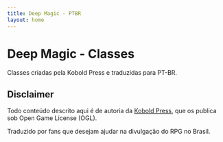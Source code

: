 ```yaml
---
title: Deep Magic - PTBR
layout: home
---
```


# Deep Magic - Classes

Classes criadas pela Kobold Press e traduzidas para PT-BR.

## Disclaimer

Todo conteúdo descrito aqui é de autoria da [Kobold Press](https://koboldpress.com/), que os publica sob Open Game License (OGL).

Traduzido por fans que desejam ajudar na divulgação do RPG no Brasil.
